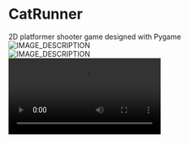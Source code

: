 # CatRunner
 2D platformer shooter game designed with Pygame
![IMAGE_DESCRIPTION](https://github.com/KiyanNorouzi/CatRunner/blob/main/img/ScreenShot.png)  
![IMAGE_DESCRIPTION](https://github.com/KiyanNorouzi/CatRunner/blob/main/img/cast.png)  
![Watch the video](https://github.com/KiyanNorouzi/CatRunner/PygamePer.mp4)
